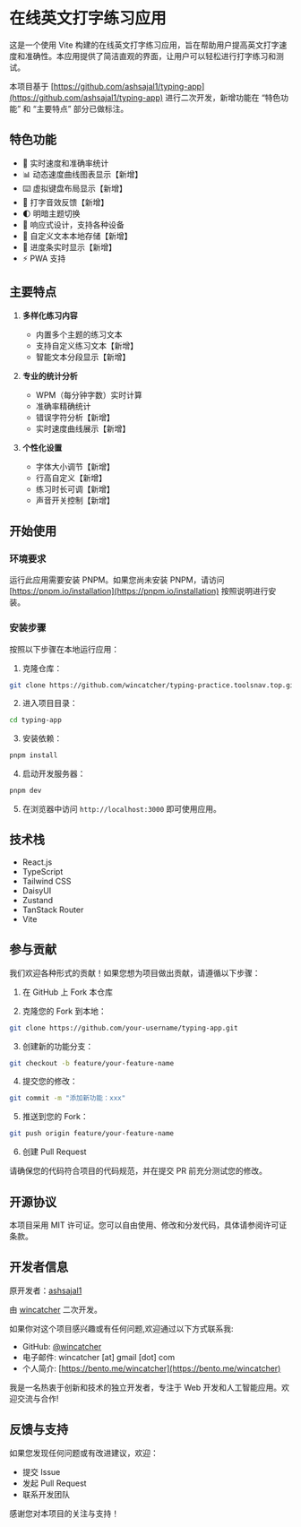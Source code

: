 # 在线英文打字练习应用

这是一个使用 Vite 构建的在线英文打字练习应用，旨在帮助用户提高英文打字速度和准确性。本应用提供了简洁直观的界面，让用户可以轻松进行打字练习和测试。

本项目基于 [https://github.com/ashsajal1/typing-app](https://github.com/ashsajal1/typing-app) 进行二次开发，新增功能在 “特色功能” 和 “主要特点” 部分已做标注。

## 特色功能

- 🎯 实时速度和准确率统计
- 📊 动态速度曲线图表显示【新增】
- ⌨️ 虚拟键盘布局显示【新增】
- 🎵 打字音效反馈【新增】
- 🌓 明暗主题切换
- 📱 响应式设计，支持各种设备
- 💾 自定义文本本地存储【新增】
- 🔄 进度条实时显示【新增】
- ⚡️ PWA 支持

## 主要特点

1. **多样化练习内容**
   - 内置多个主题的练习文本
   - 支持自定义练习文本【新增】
   - 智能文本分段显示【新增】

2. **专业的统计分析**
   - WPM（每分钟字数）实时计算
   - 准确率精确统计
   - 错误字符分析【新增】
   - 实时速度曲线展示【新增】

3. **个性化设置**
   - 字体大小调节【新增】
   - 行高自定义【新增】
   - 练习时长可调【新增】
   - 声音开关控制【新增】

## 开始使用

### 环境要求

运行此应用需要安装 PNPM。如果您尚未安装 PNPM，请访问 [https://pnpm.io/installation](https://pnpm.io/installation) 按照说明进行安装。

### 安装步骤

按照以下步骤在本地运行应用：

1. 克隆仓库：

```bash
git clone https://github.com/wincatcher/typing-practice.toolsnav.top.git
```

2. 进入项目目录：

```bash
cd typing-app
```

3. 安装依赖：

```bash
pnpm install
```

4. 启动开发服务器：

```bash
pnpm dev
```

5. 在浏览器中访问 `http://localhost:3000` 即可使用应用。

## 技术栈

- React.js
- TypeScript
- Tailwind CSS
- DaisyUI
- Zustand
- TanStack Router
- Vite

## 参与贡献

我们欢迎各种形式的贡献！如果您想为项目做出贡献，请遵循以下步骤：

1. 在 GitHub 上 Fork 本仓库

2. 克隆您的 Fork 到本地：

```bash
git clone https://github.com/your-username/typing-app.git
```

3. 创建新的功能分支：

```bash
git checkout -b feature/your-feature-name
```

4. 提交您的修改：

```bash
git commit -m "添加新功能：xxx"
```

5. 推送到您的 Fork：

```bash
git push origin feature/your-feature-name
```

6. 创建 Pull Request

请确保您的代码符合项目的代码规范，并在提交 PR 前充分测试您的修改。

## 开源协议

本项目采用 MIT 许可证。您可以自由使用、修改和分发代码，具体请参阅许可证条款。

## 开发者信息

原开发者：[ashsajal1](https://github.com/ashsajal1)

由 [wincatcher](https://github.com/wincatcher) 二次开发。

如果你对这个项目感兴趣或有任何问题,欢迎通过以下方式联系我:

- GitHub: [@wincatcher](https://github.com/wincatcher)
- 电子邮件: wincatcher [at] gmail [dot] com
- 个人简介: [https://bento.me/wincatcher](https://bento.me/wincatcher)

我是一名热衷于创新和技术的独立开发者，专注于 Web 开发和人工智能应用。欢迎交流与合作!

## 反馈与支持

如果您发现任何问题或有改进建议，欢迎：

- 提交 Issue
- 发起 Pull Request
- 联系开发团队

感谢您对本项目的关注与支持！